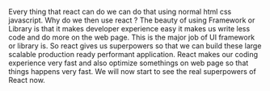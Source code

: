 Every thing that react can do we can do that using normal html css javascript. Why do we then use react ? The beauty of using Framework or Library is that it makes developer experience easy it makes us write less code and do more on the web page. This is the major job of UI framework or library is. So react gives us superpowers so that we can build these large scalable production ready performant application. React makes our coding experience very fast and also optimize somethings on web page so that things happens very fast. We will now start to see the real superpowers of React now.
